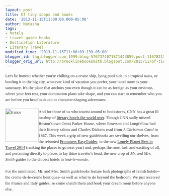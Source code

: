 ```yaml
---
layout: post
title: Of tiny soaps and books
date: '2013-11-15T11:00:00.000-05:00'
author: Natasha
tags:
- hotels
- travel guide books
- Destination Literature
- Literary Travel
modified_time: '2013-11-15T11:00:03.139-05:00'
blogger_id: tag:blogger.com,1999:blog-5767374071871443859.post-1167821311960757322
blogger_orig_url: http://brooklinebooksmith.blogspot.com/2013/11/of-tiny-soaps-and-books.html
---
```


<div style="color: #333333; font-family: Georgia, 'Times New Roman', 'Bitstream Charter', Times, serif; font-size: 13px; line-height: 19px;">Let's be honest: whether you're chilling on a cruise ship, lying pool side in a tropical oasis, or hoofing it in the big city, whatever kind of vacation you prefer, your hotel room is your sanctuary. It's the place that anchors you even though it can be as foreign as your environs, where your feet rest, your domination plans take shape, and you can start to remember who you are before you head back out to character-shaping adventures.&nbsp;</div><div style="color: #333333; font-family: Georgia, 'Times New Roman', 'Bitstream Charter', Times, serif; font-size: 13px; line-height: 19px;"><br /></div><div style="color: #333333; font-family: Georgia, 'Times New Roman', 'Bitstream Charter', Times, serif; font-size: 13px; line-height: 19px;"><a data-mce-href="http://globecornerbookstore.com/blogs/wp-content/uploads/2013/11/france.jpg" href="http://globecornerbookstore.com/blogs/wp-content/uploads/2013/11/france.jpg"><img class="wp-image-9678 alignleft" data-mce-src="http://globecornerbookstore.com/blogs/wp-content/uploads/2013/11/france.jpg" height="106" src="http://globecornerbookstore.com/blogs/wp-content/uploads/2013/11/france.jpg" style="border: 0px; cursor: default; float: left;" title="france" width="106" /></a>And for those of us who tourist around to bookstores, CNN has a great lil mashup of&nbsp;<a data-mce-href="http://www.cnn.com/2013/11/12/travel/literary-hotels/?utm_source=Publishers+Weekly&amp;utm_campaign=c3e37041e3-UA-15906914-1&amp;utm_medium=email&amp;utm_term=0_0bb2959cbb-c3e37041e3-304659569" href="http://www.cnn.com/2013/11/12/travel/literary-hotels/?utm_source=Publishers+Weekly&amp;utm_campaign=c3e37041e3-UA-15906914-1&amp;utm_medium=email&amp;utm_term=0_0bb2959cbb-c3e37041e3-304659569">literary hotels the world over</a>. Though CNN sadly missed Boston's own Omni Parker House, where Emerson and Longfellow had their literary salons and Charles Dickens read from&nbsp;<em>A Christmas Carol</em>&nbsp;in 1867. This week a grip of new guidebooks are swelling our shelves, from the rebooted&nbsp;<a data-mce-href="http://www.brooklinebooksmith-shop.com/book/9781628870121" href="http://www.brooklinebooksmith-shop.com/book/9781628870121">Frommers EasyGuides</a>, to the new&nbsp;<a data-mce-href="http://www.brooklinebooksmith-shop.com/book/9781743217283" href="http://www.brooklinebooksmith-shop.com/book/9781743217283">Lonely Planet Best in Travel 2014</a>&nbsp;(ranking&nbsp;<em>﻿the</em>﻿ places to go next year) and, perhaps the most lush and exciting of all, and pertaining directly to places to lay thine traveler's head, the new crop of&nbsp;<em>Mr. and Mrs. Smith</em>&nbsp;guides to the chicest hotels in&nbsp;<em>tout-le-monde.</em></div><div style="color: #333333; font-family: Georgia, 'Times New Roman', 'Bitstream Charter', Times, serif; font-size: 13px; line-height: 19px;"><em><br /></em></div><div style="color: #333333; font-family: Georgia, 'Times New Roman', 'Bitstream Charter', Times, serif; font-size: 13px; line-height: 19px;">For the uninitiated, Mr. and Mrs. Smith guidebooks feature lush photographs of lavish hotels--the creme-de-le-creme boutiques--as well as what to do beyond the bedroom. We just received the France and Italy guides, so come snatch them and book your dream room before anyone else.&nbsp;</div>